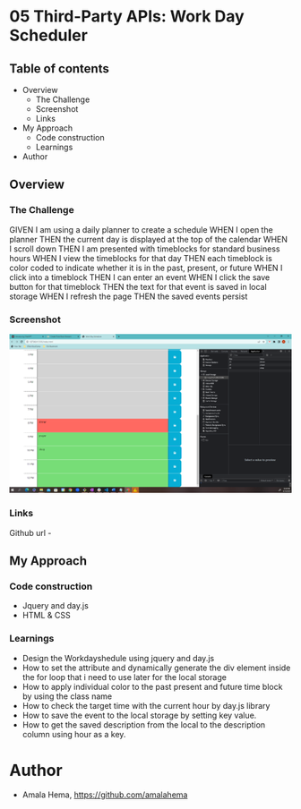 # 05 Third-Party APIs: Work Day Scheduler
## Table of contents
- Overview
    - The Challenge
    - Screenshot
    - Links
- My Approach
    - Code construction
    - Learnings
- Author
## Overview
### The Challenge

GIVEN I am using a daily planner to create a schedule
WHEN I open the planner
THEN the current day is displayed at the top of the calendar
WHEN I scroll down
THEN I am presented with timeblocks for standard business hours
WHEN I view the timeblocks for that day
THEN each timeblock is color coded to indicate whether it is in the past, present, or future
WHEN I click into a timeblock
THEN I can enter an event
WHEN I click the save button for that timeblock
THEN the text for that event is saved in local storage
WHEN I refresh the page
THEN the saved events persist

### Screenshot

![A user clicks on slots on the color-coded calendar and edits the events.](./Assets/images/final.PNG)

### Links
Github url - 

## My Approach

### Code construction

- Jquery and day.js
- HTML & CSS
### Learnings

- Design the Workdayshedule using jquery and day.js 
- How to set the attribute and dynamically generate the div element inside the for loop that i need to use later for the local storage
- How to apply individual color to the past present and future time block by using the class name
- How to check the target time with the current hour by day.js library
- How to save the event to the local storage by setting key value.
- How to get the saved description from the local to the description column using hour as a key.


# Author
 - Amala Hema,  https://github.com/amalahema

